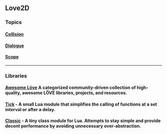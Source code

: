 ## Love2D

### Topics

#### [Collision](./collision.md)

#### [Dialogue](./dialogue.md)

#### [Scope](./scope.md)

---

### Libraries

#### [Awesome Löve](https://github.com/love2d-community/awesome-love2d) A categorized community-driven collection of high-quality, awesome LÖVE libraries, projects, and resources.

#### [Tick](https://github.com/rxi/tick) - A small Lua module that simplifies the calling of functions at a set interval or after a delay.

#### [Classic](https://github.com/rxi/classic) - A tiny class module for Lua. Attempts to stay simple and provide decent performance by avoiding unnecessary over-abstraction.
